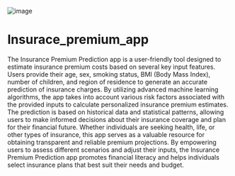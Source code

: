 ![image](https://static.vecteezy.com/system/resources/previews/008/157/727/original/healthcare-insurance-concept-people-with-doctor-fill-health-online-form-insurance-help-agent-service-for-calculate-insurance-bill-it-can-used-for-landing-page-ui-web-mobile-apps-vector.jpg)
# Insurace_premium_app 
   The Insurance Premium Prediction app is a user-friendly tool designed to estimate insurance premium costs based on several key input features. 
                Users provide their age, sex, smoking status, BMI (Body Mass Index), number of children, and region of residence to generate an accurate prediction of insurance charges.
                By utilizing advanced machine learning algorithms, the app takes into account various risk factors associated with the provided inputs to calculate personalized insurance premium estimates. 
                The prediction is based on historical data and statistical patterns, allowing users to make informed decisions about their insurance coverage and plan for their financial future.
                Whether individuals are seeking health, life, or other types of insurance, this app serves as a valuable resource for obtaining transparent and reliable premium projections.
                By empowering users to assess different scenarios and adjust their inputs, the Insurance Premium Prediction app promotes financial literacy and helps individuals select insurance plans that best suit their needs and budget.
